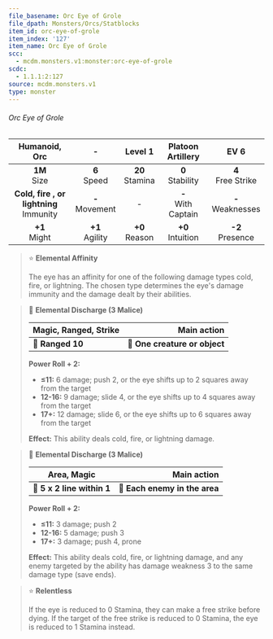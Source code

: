 ```yaml
---
file_basename: Orc Eye of Grole
file_dpath: Monsters/Orcs/Statblocks
item_id: orc-eye-of-grole
item_index: '127'
item_name: Orc Eye of Grole
scc:
  - mcdm.monsters.v1:monster:orc-eye-of-grole
scdc:
  - 1.1.1:2:127
source: mcdm.monsters.v1
type: monster
---
```


###### Orc Eye of Grole

|                Humanoid, Orc                |          -          |       Level 1       |    Platoon Artillery    |          EV 6          |
| :-----------------------------------------: | :-----------------: | :-----------------: | :---------------------: | :--------------------: |
|              **1M**<br/> Size               |  **6**<br/> Speed   | **20**<br/> Stamina |  **0**<br/> Stability   | **4**<br/> Free Strike |
| **Cold, fire , or lightning**<br/> Immunity | **-**<br/> Movement |          -          | **-**<br/> With Captain | **-**<br/> Weaknesses  |
|              **+1**<br/> Might              | **+1**<br/> Agility | **+0**<br/> Reason  |  **+0**<br/> Intuition  |  **-2**<br/> Presence  |

<!-- -->
> ⭐️ **Elemental Affinity**
>
> The eye has an affinity for one of the following damage types cold, fire, or lightning. The chosen type determines the eye's damage immunity and the damage dealt by their abilities.

<!-- -->
> 🏹 **Elemental Discharge (3 Malice)**
>
> | **Magic, Ranged, Strike** |               **Main action** |
> | ------------------------- | ----------------------------: |
> | **📏 Ranged 10**          | **🎯 One creature or object** |
>
> **Power Roll + 2:**
>
> - **≤11:** 6 damage; push 2, or the eye shifts up to 2 squares away from the target
> - **12-16:** 9 damage; slide 4, or the eye shifts up to 4 squares away from the target
> - **17+:** 12 damage; slide 6, or the eye shifts up to 6 squares away from the target
>
> **Effect:** This ability deals cold, fire, or lightning damage.

<!-- -->
> 🔳 **Elemental Discharge (3 Malice)**
>
> | **Area, Magic**            |               **Main action** |
> | -------------------------- | ----------------------------: |
> | **📏 5 x 2 line within 1** | **🎯 Each enemy in the area** |
>
> **Power Roll + 2:**
>
> - **≤11:** 3 damage; push 2
> - **12-16:** 5 damage; push 3
> - **17+:** 3 damage; push 4, prone
>
> **Effect:** This ability deals cold, fire, or lightning damage, and any enemy targeted by the ability has damage weakness 3 to the same damage type (save ends).

<!-- -->
> ⭐️ **Relentless**
>
> If the eye is reduced to 0 Stamina, they can make a free strike before dying. If the target of the free strike is reduced to 0 Stamina, the eye is reduced to 1 Stamina instead.
